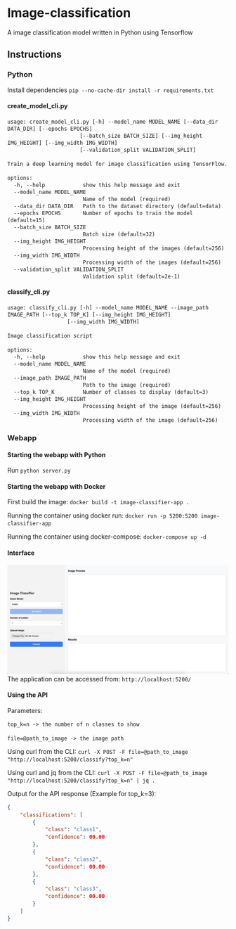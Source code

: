 # Image-classification

A image classification model written in Python using Tensorflow

## Instructions

### Python

Install dependencies `pip --no-cache-dir install -r requirements.txt`

#### create_model_cli.py

```text
usage: create_model_cli.py [-h] --model_name MODEL_NAME [--data_dir DATA_DIR] [--epochs EPOCHS]
                       [--batch_size BATCH_SIZE] [--img_height IMG_HEIGHT] [--img_width IMG_WIDTH]
                       [--validation_split VALIDATION_SPLIT]

Train a deep learning model for image classification using TensorFlow.

options:
  -h, --help            show this help message and exit
  --model_name MODEL_NAME
                        Name of the model (required)
  --data_dir DATA_DIR   Path to the dataset directory (default=data)
  --epochs EPOCHS       Number of epochs to train the model (default=15)
  --batch_size BATCH_SIZE
                        Batch size (default=32)
  --img_height IMG_HEIGHT
                        Processing height of the images (default=256)
  --img_width IMG_WIDTH
                        Processing width of the images (default=256)
  --validation_split VALIDATION_SPLIT
                        Validation split (default=2e-1)
```

#### classify_cli.py

```text
usage: classify_cli.py [-h] --model_name MODEL_NAME --image_path IMAGE_PATH [--top_k TOP_K] [--img_height IMG_HEIGHT]
                   [--img_width IMG_WIDTH]

Image classification script

options:
  -h, --help            show this help message and exit
  --model_name MODEL_NAME
                        Name of the model (required)
  --image_path IMAGE_PATH
                        Path to the image (required)
  --top_k TOP_K         Number of classes to display (default=3)
  --img_height IMG_HEIGHT
                        Processing height of the image (default=256)
  --img_width IMG_WIDTH
                        Processing width of the image (default=256)
```

### Webapp

#### Starting the webapp with Python

Run `python server.py`

#### Starting the webapp with Docker

First build the image: `docker build -t image-classifier-app .`

Running the container using docker run: `docker run -p 5200:5200 image-classifier-app`

Running the container using docker-compose: `docker-compose up -d`

#### Interface

![screenshot](docs/images/screenshot.png)
The application can be accessed from: `http://localhost:5200/`

#### Using the API

Parameters:

```text
top_k=n -> the number of n classes to show

file=@path_to_image -> the image path
```

Using curl from the CLI: `curl -X POST -F file=@path_to_image "http://localhost:5200/classify?top_k=n"`

Using curl and jq from the CLI: `curl -X POST -F file=@path_to_image "http://localhost:5200/classify?top_k=n" | jq .`

Output for the API response (Example for top_k=3):

```json
{
    "classifications": [
        {
            "class": "class1",
            "confidence": 00.00
        },
        {
            "class": "class2",
            "confidence": 00.00
        },
        {
            "class": "class3",
            "confidence": 00.00
        }
    ]
}
```

